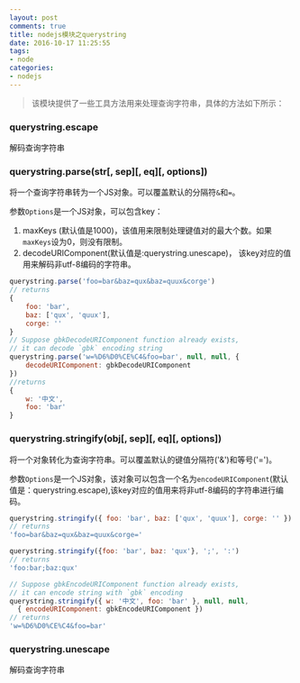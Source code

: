 ```yaml
---
layout: post
comments: true
title: nodejs模块之querystring
date: 2016-10-17 11:25:55
tags:
- node
categories:
- nodejs
---
```


> 该模块提供了一些工具方法用来处理查询字符串，具体的方法如下所示：

### querystring.escape

解码查询字符串

### querystring.parse(str[, sep][, eq][, options])

将一个查询字符串转为一个JS对象。可以覆盖默认的分隔符`&`和`=`。

<!-- more -->

参数`Options`是一个JS对象，可以包含key：

 1. maxKeys (默认值是1000)，该值用来限制处理键值对的最大个数。如果`maxKeys`设为0，则没有限制。
 2. decodeURIComponent(默认值是:querystring.unescape)， 该key对应的值用来解码非utf-8编码的字符串。

```javascript
querystring.parse('foo=bar&baz=qux&baz=quux&corge')
// returns
{
    foo: 'bar',
    baz: ['qux', 'quux'],
    corge: ''
}
// Suppose gbkDecodeURIComponent function already exists,
// it can decode `gbk` encoding string
querystring.parse('w=%D6%D0%CE%C4&foo=bar', null, null, {
    decodeURIComponent: gbkDecodeURIComponent
})
//returns
{
    w: '中文',
    foo: 'bar'
}
```    

### querystring.stringify(obj[, sep][, eq][, options])

将一个对象转化为查询字符串。可以覆盖默认的键值分隔符('&')和等号('=')。

参数`Options`是一个JS对象，该对象可以包含一个名为`encodeURIComponent`(默认值是：querystring.escape),该key对应的值用来将非utf-8编码的字符串进行编码。

```javascript
querystring.stringify({ foo: 'bar', baz: ['qux', 'quux'], corge: '' })
// returns
'foo=bar&baz=qux&baz=quux&corge='

querystring.stringify({foo: 'bar', baz: 'qux'}, ';', ':')
// returns
'foo:bar;baz:qux'

// Suppose gbkEncodeURIComponent function already exists,
// it can encode string with `gbk` encoding
querystring.stringify({ w: '中文', foo: 'bar' }, null, null,
  { encodeURIComponent: gbkEncodeURIComponent })
// returns
'w=%D6%D0%CE%C4&foo=bar'
```
                        
### querystring.unescape

解码查询字符串                    
                    
                    
                    
                    
                    
                    
                    
                   